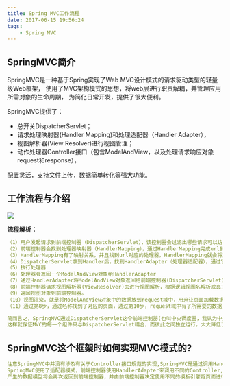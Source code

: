 ```yaml
---
title: Spring MVC工作流程
date: 2017-06-15 19:56:24
tags: 
    - Spring MVC
---
```

<meta name="referrer" content="no-referrer" />

## SpringMVC简介

   SpringMVC是一种基于Spring实现了Web MVC设计模式的请求驱动类型的轻量级Web框架，
使用了MVC架构模式的思想，将web层进行职责解耦，并管理应用所需对象的生命周期，
为简化日常开发，提供了很大便利。

SpringMVC提供了：
- 总开关DispatcherServlet；
- 请求处理映射器(Handler Mapping)和处理适配器（Handler Adapter），
- 视图解析器(View Resolver)进行视图管理；
- 动作处理器Controller接口（包含ModelAndView，以及处理请求响应对象request和response），

配置灵活，支持文件上传，数据简单转化等强大功能。

## 工作流程与介绍

![](https://img-blog.csdn.net/20180803145042704?watermark/2/text/aHR0cHM6Ly9ibG9nLmNzZG4ubmV0L3UwMTQxOTEyMjA=/font/5a6L5L2T/fontsize/400/fill/I0JBQkFCMA==/dissolve/70)

**流程解析：**
```yaml
（1）用户发起请求到前端控制器（DispatcherServlet），该控制器会过滤出哪些请求可以访问Servlet、哪些不能访问。就是url-pattern的作用，并且会加载springmvc.xml配置文件。
（2）前端控制器会找到处理器映射器（HandlerMapping），通过HandlerMapping完成url到controller映射的组件，简单来说，就是将在springmvc.xml中配置的或者注解的url与对应的处理类找到并进行存储，用map<url,handler>这样的方式来存储。
（3）HandlerMapping有了映射关系，并且找到url对应的处理器，HandlerMapping就会将其处理器（Handler）返回，在返回前，会加上很多拦截器。
（4）DispatcherServlet拿到Handler后，找到HandlerAdapter（处理器适配器），通过它来访问处理器，并执行处理器。
（5）执行处理器
（6）处理器会返回一个ModelAndView对象给HandlerAdapter
（7）通过HandlerAdapter将ModelAndView对象返回给前端控制器(DispatcherServlet)
（8）前端控制器请求视图解析器(ViewResolver)去进行视图解析，根据逻辑视图名解析成真正的视图(jsp)，其实就是将ModelAndView对象中存放视图的名称进行查找，找到对应的页面形成视图对象
（9）返回视图对象到前端控制器。
（10）视图渲染，就是将ModelAndView对象中的数据放到request域中，用来让页面加载数据的。
（11）通过第8步，通过名称找到了对应的页面，通过第10步，request域中有了所需要的数据，那么就能够进行视图渲染了。最后将其返回即可。
```
```yaml
简而言之，SpringMVC通过DispatcherServlet这个前端控制器(也叫中央调度器，我认为中央调度器更能体现其作用)，来调用mvc的三大件:Controller、Model、View。
这样就保证MVC的每一个组件只与DispatcherServlet耦合，而彼此之间独立运行，大大降低了程序的耦合性。
```


## SpringMVC这个框架时如何实现MVC模式的?

```yaml
注意SpringMVC中并没有涉及有关于Controller接口规范的实现,SpringMVC是通过调用Handler来实现Controller这一层的。
SpringMVC使用了适配器模式，前端控制器使用HandlerAdapter来调用不同的Controller,然后才是Controller调用Model产生数据模型; 
产生的数据模型将会再次返回到前端控制器，并由前端控制器决定使用不同的模板引擎将页面进行渲染。
```


